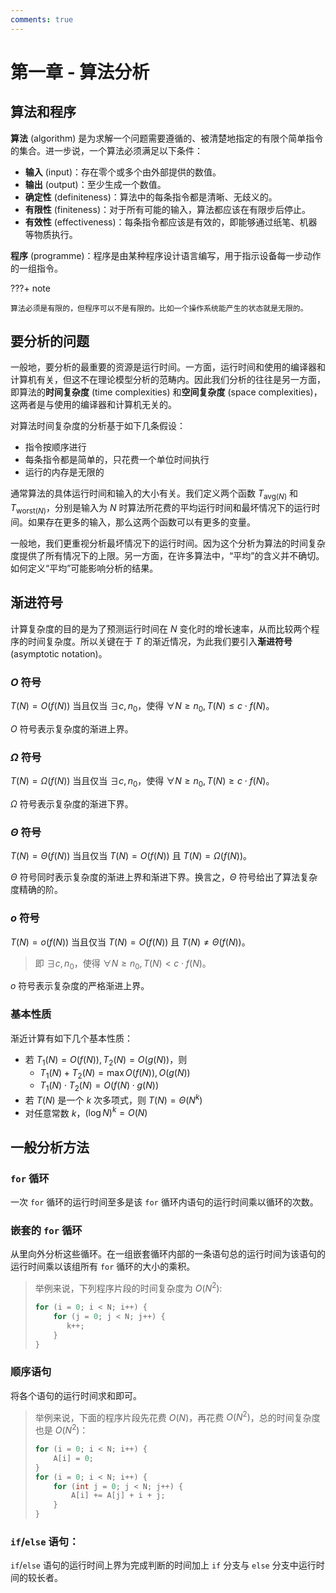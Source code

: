 ```yaml
---
comments: true
---
```


# 第一章 - 算法分析

## 算法和程序

**算法** (algorithm) 是为求解一个问题需要遵循的、被清楚地指定的有限个简单指令的集合。进一步说，一个算法必须满足以下条件：

- **输入** (input)：存在零个或多个由外部提供的数值。
- **输出** (output)：至少生成一个数值。
- **确定性** (definiteness)：算法中的每条指令都是清晰、无歧义的。
- **有限性** (finiteness)：对于所有可能的输入，算法都应该在有限步后停止。
- **有效性** (effectiveness)：每条指令都应该是有效的，即能够通过纸笔、机器等物质执行。

**程序** (programme)：程序是由某种程序设计语言编写，用于指示设备每一步动作的一组指令。

???+ note

    算法必须是有限的，但程序可以不是有限的。比如一个操作系统能产生的状态就是无限的。

## 要分析的问题

一般地，要分析的最重要的资源是运行时间。一方面，运行时间和使用的编译器和计算机有关，但这不在理论模型分析的范畴内。因此我们分析的往往是另一方面，即算法的**时间复杂度** (time complexities) 和**空间复杂度** (space complexities)，这两者是与使用的编译器和计算机无关的。

对算法时间复杂度的分析基于如下几条假设：

- 指令按顺序进行
- 每条指令都是简单的，只花费一个单位时间执行
- 运行的内存是无限的

通常算法的具体运行时间和输入的大小有关。我们定义两个函数 $T_{\text{avg} (N)}$ 和 $T_{\text{worst} (N)}$，分别是输入为 $N$ 时算法所花费的平均运行时间和最坏情况下的运行时间。如果存在更多的输入，那么这两个函数可以有更多的变量。

一般地，我们更重视分析最坏情况下的运行时间。因为这个分析为算法的时间复杂度提供了所有情况下的上限。另一方面，在许多算法中，“平均”的含义并不确切。如何定义“平均”可能影响分析的结果。

## 渐进符号

计算复杂度的目的是为了预测运行时间在 $N$ 变化时的增长速率，从而比较两个程序的时间复杂度。所以关键在于 $T$ 的渐近情况，为此我们要引入**渐进符号** (asymptotic notation)。

### $O$ 符号

$T(N) = O(f(N))$ 当且仅当 $\exists c, n_{0}$，使得 $\forall N \geq n_{0}, T(N) \leq c \cdot f(N)$。

$O$ 符号表示复杂度的渐进上界。

### $\Omega$ 符号

$T(N) = \Omega(f(N))$ 当且仅当 $\exists c, n_{0}$，使得 $\forall N \geq n_{0}, T(N) \geq c \cdot f(N)$。

$\Omega$ 符号表示复杂度的渐进下界。

### $\Theta$ 符号

$T(N) = \Theta(f(N))$ 当且仅当 $T(N) = O(f(N))$ 且 $T(N) = \Omega(f(N))$。

$\Theta$ 符号同时表示复杂度的渐进上界和渐进下界。换言之，$\Theta$ 符号给出了算法复杂度精确的阶。

### $o$ 符号

$T(N) = o(f(N))$ 当且仅当 $T(N) = O(f(N))$ 且 $T(N) \neq \Theta(f(N))$。

> 即 $\exists c, n_{0}$，使得 $\forall N \geq n_{0}, T(N) < c \cdot f(N)$。

$o$ 符号表示复杂度的严格渐进上界。

### 基本性质

渐近计算有如下几个基本性质：

- 若 $T_{1}(N) = O(f(N)), T_{2}(N) = O(g(N))$，则
    - $T_{1}(N) + T_{2}(N) = \max {O(f(N)), O(g(N))}$
    - $T_{1}(N) \cdot T_{2}(N) = O(f(N) \cdot g(N))$
- 若 $T(N)$ 是一个 $k$ 次多项式，则 $T(N) = \Theta (N^{k})$
- 对任意常数 $k$，$(\log N)^{k} = O(N)$

## 一般分析方法

### `for` 循环

一次 `for` 循环的运行时间至多是该 `for` 循环内语句的运行时间乘以循环的次数。

### 嵌套的 `for` 循环

从里向外分析这些循环。在一组嵌套循环内部的一条语句总的运行时间为该语句的运行时间乘以该组所有 `for` 循环的大小的乘积。

> 举例来说，下列程序片段的时间复杂度为 $O(N^{2})$:
>
> ```c
> for (i = 0; i < N; i++) {
>     for (j = 0; j < N; j++) {
>        k++;
>     }
> }
> ```

### 顺序语句

将各个语句的运行时间求和即可。

> 举例来说，下面的程序片段先花费 $O(N)$，再花费 $O(N^{2})$，总的时间复杂度也是 $O(N^{2})$：
>
> ```c
> for (i = 0; i < N; i++) {
>     A[i] = 0;
> }
> for (i = 0; i < N; i++) {
>     for (int j = 0; j < N; j++) {
>         A[i] += A[j] + i + j;
>     }
> }
> ```

### `if`/`else` 语句：

`if`/`else` 语句的运行时间上界为完成判断的时间加上 `if` 分支与 `else` 分支中运行时间的较长者。
